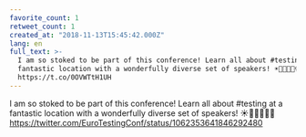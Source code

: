 ```yaml
---
favorite_count: 1
retweet_count: 1
created_at: "2018-11-13T15:45:42.000Z"
lang: en
full_text: >-
  I am so stoked to be part of this conference! Learn all about #testing  at a
  fantastic location with a wonderfully diverse set of speakers! ☀️🌈🇪🇸👷‍♀️
  https://t.co/0OVWTtH1UH
---
```


I am so stoked to be part of this conference! Learn all about #testing at a
fantastic location with a wonderfully diverse set of speakers! ☀️🌈🇪🇸👷‍♀️
<https://twitter.com/EuroTestingConf/status/1062353641846292480>
